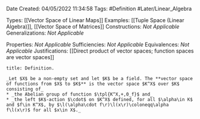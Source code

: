<div class="topSpace"></div>

Date Created: 04/05/2022 11:34:58
Tags: #Definition #Later/Linear_Algebra

Types: [[Vector Space of Linear Maps]]
Examples: [[Tuple Space (Linear Algebra)]], [[Vector Space of Matrices]]
Constructions: _Not Applicable_
Generalizations: _Not Applicable_

Properties: _Not Applicable_
Sufficiencies: _Not Applicable_
Equivalences: _Not Applicable_
Justifications: [[Direct product of vector spaces; function spaces are vector spaces]]

``` ad-Definition
title: Definition.

_Let $X$ be a non-empty set and let $K$ be a field. The **vector space of functions from $X$ to $K$** is the vector space $K^X$ over $K$ consisting of_
* _the Abelian group of function $\tpl{K^X,+,0_f}$ and_
* _the left $K$-action $\cdot$ on $K^X$ defined, for all $\alpha\in K$ and $f\in K^X$, by $\l(\alpha\cdot f\r)\l(x\r)\coloneqq\alpha f\l(x\r)$ for all $x\in X$._

```
